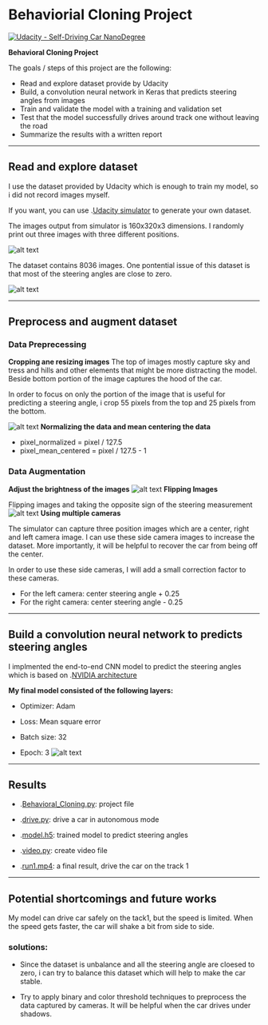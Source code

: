 # Behaviorial Cloning Project

[![Udacity - Self-Driving Car NanoDegree](https://s3.amazonaws.com/udacity-sdc/github/shield-carnd.svg)](http://www.udacity.com/drive)

**Behavioral Cloning Project**

The goals / steps of this project are the following:
* Read and explore dataset provide by Udacity 
* Build, a convolution neural network in Keras that predicts steering angles from images
* Train and validate the model with a training and validation set
* Test that the model successfully drives around track one without leaving the road
* Summarize the results with a written report

[//]: # (Image References)

[image1]: ./examples/raw_image.png "raw_image"
[image2]: ./examples/steering.png "steering"
[image3]: ./examples/crop.png "crop Image"
[image4]: ./examples/bir.png "bir Image"
[image5]: ./examples/flip.png "flip Image"
[image6]: ./examples/model.png "model Image"
[image7]: ./examples/placeholder_small.png "Flipped Image"

---
## Read and explore dataset
I use the dataset provided by Udacity which is enough to train my model, so i did not record images myself. 

If you want, you can use .[Udacity simulator](https://github.com/udacity/self-driving-car-sim) to generate your own dataset.

The images output from simulator is 160x320x3 dimensions. I randomly print out three images with three different positions.

![alt text][image1]

The dataset contains 8036 images. One pontential issue of this dataset is that most of the steering angles are close to zero.

![alt text][image2]

---
## Preprocess and augment dataset
### Data Preprecessing 
**Cropping ane resizing images**
The top of images mostly capture sky and tress and hills and other elements that might be more distracting the model. Beside  bottom portion of the image captures the hood of the car.

In order to focus on only the portion of the image that is useful for predicting a steering angle, i crop 55 pixels from the top and 25 pixels from the bottom.

![alt text][image3]
**Normalizing the data and mean centering the data**
* pixel_normalized = pixel / 127.5
* pixel_mean_centered = pixel / 127.5 - 1

### Data Augmentation 
**Adjust the brightness of the images**
![alt text][image4]
**Flipping Images**

Flipping images and taking the opposite sign of the steering measurement
![alt text][image5]
**Using multiple cameras**

The simulator can capture three position images which are a center, right and left camera image. I can use these side camera images to increase the dataset. More importantly, it will be helpful to recover the car from being off the center.

In order to use these side cameras, I will add a small correction factor to these cameras. 
* For the left camera: center steering angle + 0.25
* For the right camera: center steering angle - 0.25 
---
## Build a convolution neural network to predicts steering angles
I implmented the end-to-end CNN model to predict the steering angles which is based on .[NVIDIA architecture](http://images.nvidia.com/content/tegra/automotive/images/2016/solutions/pdf/end-to-end-dl-using-px.pdf)

**My final model consisted of the following layers:**
* Optimizer: Adam

* Loss: Mean square error

* Batch size: 32

* Epoch: 3 
![alt text][image6]
---
## Results

* .[Behavioral_Cloning.py](Behavioral_Cloning.py): project file

* .[drive.py](drive.py): drive a car in autonomous mode

* .[model.h5](model.h5): trained model to predict steering angles

* .[video.py](video.py): create video file

* .[run1.mp4](run1.mp4): a final result, drive the car on the track 1
---
## Potential shortcomings and future works
My model can drive car safely on the tack1, but the speed is limited. When the speed gets faster, the car will shake a bit from side to side. 

### solutions:
* Since the dataset is unbalance and all the steering angle are cloesed to zero, i can try to balance this dataset which will help to make the car stable.

* Try to apply binary and color threshold techniques to preprocess the data captured by cameras. It will be helpful when the car drives under shadows.